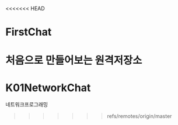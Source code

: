<<<<<<< HEAD
# FirstChat
처음으로 만들어보는 원격저장소
=======
# K01NetworkChat
네트워크프로그래밍 
>>>>>>> refs/remotes/origin/master

